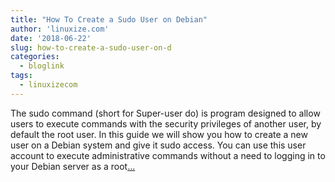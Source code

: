 ```yaml
---
title: "How To Create a Sudo User on Debian"
author: 'linuxize.com'
date: '2018-06-22'
slug: how-to-create-a-sudo-user-on-d
categories:
  - bloglink
tags:
  - linuxizecom
---
```


The sudo command (short for Super-user do) is program designed to allow users to execute commands with the security privileges of another user, by default the root user. In this guide we will show you how to create a new user on a Debian system and give it sudo access. You can use this user account to execute administrative commands without a need to logging in to your Debian server as a root[... <i class="fas fa-external-link-alt"></i>](https://linuxize.com/post/how-to-create-a-sudo-user-on-debian/)

